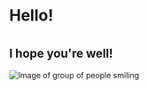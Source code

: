 # <h1> Hello!
# <h2> I hope you're well!
![Image of group of people smiling](https://github.com/user-attachments/assets/8a747a43-f413-460e-9f1d-56afff68e155)




